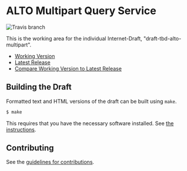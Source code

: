 # ALTO Multipart Query Service

![Travis branch](https://img.shields.io/travis/openalto/alto-multipart/master.svg)

This is the working area for the individual Internet-Draft, "draft-tbd-alto-multipart".

* [Working Version](https://openalto.github.io/alto-multipart/#go.draft-tbd-alto-multipart.html)
* [Latest Release](https://tools.ietf.org/html/draft-tbd-alto-multipart)
* [Compare Working Version to Latest Release](https://openalto.github.io/alto-multipart/#go.draft-tbd-alto-multipart.diff)

## Building the Draft

Formatted text and HTML versions of the draft can be built using `make`.

```sh
$ make
```

This requires that you have the necessary software installed.  See
[the instructions](https://github.com/martinthomson/i-d-template/blob/master/doc/SETUP.md).


## Contributing

See the
[guidelines for contributions](https://github.com/openalto/alto-multipart/blob/master/CONTRIBUTING.md).
